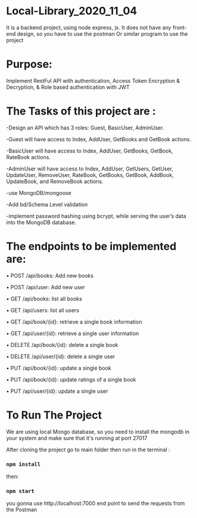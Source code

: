 # Local-Library_2020_11_04
It is a backend project, using node express, js. It does not have any front-end design, so you have to use the postman Or similar program to use the project

# Purpose:

Implement RestFul API with authentication, Access Token Encryption &
Decryption, & Role based authentication with JWT

# The Tasks of this project are :

-Design an API which has 3 roles: Guest, BasicUser, AdminUser.

-Guest will have access to Index, AddUser, GetBooks and GetBook actions.

-BasicUser will have access to Index, AddUser, GetBooks, GetBook, RateBook actions.

-AdminUser will have access to Index, AddUser, GetUsers, GetUser, UpdateUser, RemoveUser,
RateBook, GetBooks, GetBook, AddBook, UpdateBook, and RemoveBook actions.

-use MongoDB/mongoose

-Add bd/Schema Level validation

-implement password hashing using bcrypt, while serving the user’s data into the MongoDB database.

# The endpoints to be implemented are:

• POST /api/books: Add new books

• POST /api/user: Add new user

• GET /api/books: list all books

• GET /api/users: list all users

• GET /api/book/{id}: retrieve a single book information

• GET /api/user/{id}: retrieve a single user information

• DELETE /api/book/{id}: delete a single book

• DELETE /api/user/{id}: delete a single user

• PUT /api/book/{id}: update a single book

• PUT /api/book/{id}: update ratings of a single book

• PUT /api/user/{id}: update a single user
 

# To Run The Project

We are using local Mongo database, so you need to install the mongodb in your system and make sure that it's running at port 27017

After cloning the project go to main folder then run in the terminal :

### ``` npm install ```

then:

### ``` npm start ```

you gonna use http://localhost:7000 end point to send the requests from the Postman 
